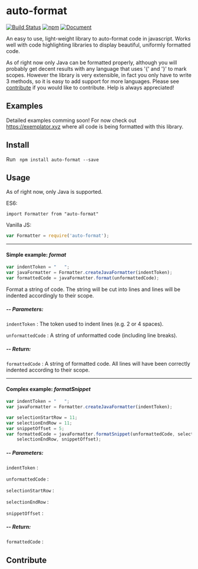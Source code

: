 # auto-format

[![Build Status](https://travis-ci.org/jundl77/auto-format.svg?branch=master)](https://travis-ci.org/jundl77/auto-format)
[![npm](http://img.shields.io/npm/v/auto-format.svg?style=flat)](https://www.npmjs.com/package/auto-format)
[![Document](https://doc.esdoc.org/github.com/jundl77/auto-format/badge.svg)](https://doc.esdoc.org/github.com/jundl77/auto-format/)

An easy to use, light-weight library to auto-format code in javascript. Works well with code highlighting libraries to display beautiful, uniformly formatted code. 

As of right now only Java can be formatted properly, although you will probably get decent results with any language that uses '{' and '}' to mark scopes. However the library is very extensible, in fact you only have to write 3 methods, so it is easy to add support for more languages.
Please see [contribute](#contribute) if you would like to contribute. Help is always appreciated!

## Examples

Detailed examples comming soon! For now check out https://exemplator.xyz where all code is being formatted 
with this library.

## Install

Run ` npm install auto-format --save`

## Usage

As of right now, only Java is supported.

ES6: 
```es6 
import Formatter from "auto-format"
```
Vanilla JS: 

```js 
var Formatter = require('auto-format');
```
***

#### Simple example: *format*

```js
var indentToken = "   ";
var javaFormatter = Formatter.createJavaFormatter(indentToken);
var formattedCode = javaFormatter.format(unformattedCode);
```
Format a string of code. The string will be cut into lines and lines will 
be indented accordingly to their scope.

##### -- Parameters:
`indentToken` : The token used to indent lines (e.g. 2 or 4 spaces).

`unformattedCode` : A string of unformatted code (including line breaks).

##### -- Return:
`formattedCode` : A string of formatted code. All lines will have been correctly
                  indented according to their scope.
                  
***

#### Complex example: *formatSnippet*

```js
var indentToken = "   ";
var javaFormatter = Formatter.createJavaFormatter(indentToken);

var selectionStartRow = 11;
var selectionEndRow = 11;
var snippetOffset = 5;
var formattedCode = javaFormatter.formatSnippet(unformattedCode, selectionStartRow, 
    selectionEndRow, snippetOffset);
```

##### -- Parameters:
`indentToken` :

`unformattedCode` :

`selectionStartRow` :

`selectionEndRow` :

`snippetOffset` :

##### -- Return:
`formattedCode` :

## Contribute
